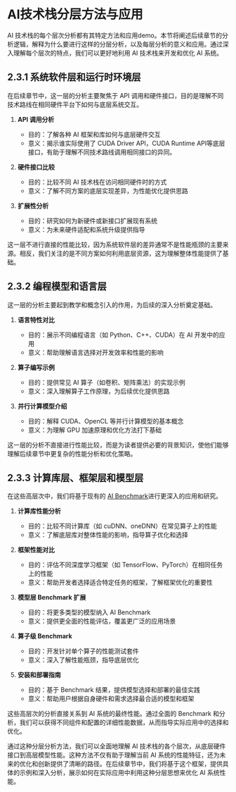# AI技术栈分层方法与应用
AI 技术栈的每个层次分析都有其特定方法和应用demo。本节将阐述后续章节的分析逻辑，解释为什么要进行这样的分层分析，以及每层分析的意义和应用。通过深入理解每个层次的特点，我们可以更好地利用 AI 技术栈来开发和优化 AI 系统。

## 2.3.1 系统软件层和运行时环境层

在后续章节中，这一层的分析主要聚焦于 API 调用和硬件接口，目的是理解不同技术路线在相同硬件平台下如何与底层系统交互。

1. **API 调用分析**
   - 目的：了解各种 AI 框架和库如何与底层硬件交互
   - 意义：揭示谁实际使用了 CUDA Driver API，CUDA Runtime API等底层接口，有助于理解不同技术路线调用相同接口的异同。

2. **硬件接口比较**
   - 目的：比较不同 AI 技术栈在访问相同硬件时的方式
   - 意义：了解不同方案的底层实现差异，为性能优化提供思路

3. **扩展性分析**
   - 目的：研究如何为新硬件或新接口扩展现有系统
   - 意义：为未来硬件适配和系统升级提供指导

这一层不进行直接的性能比较，因为系统软件层的差异通常不是性能瓶颈的主要来源。相反，我们关注的是不同方案如何利用底层资源，这为理解整体性能提供了基础。

## 2.3.2 编程模型和语言层

这一层的分析主要起到教学和概念引入的作用，为后续的深入分析奠定基础。

1. **语言特性对比**
   - 目的：展示不同编程语言（如 Python、C++、CUDA）在 AI 开发中的应用
   - 意义：帮助理解语言选择对开发效率和性能的影响

2. **算子编写示例**
   - 目的：提供常见 AI 算子（如卷积、矩阵乘法）的实现示例
   - 意义：深入理解算子工作原理，为后续优化提供思路

3. **并行计算模型介绍**
   - 目的：解释 CUDA、OpenCL 等并行计算模型的基本概念
   - 意义：为理解 GPU 加速原理和优化方法打下基础

这一层的分析不直接进行性能比较，而是为读者提供必要的背景知识，使他们能够理解后续章节中更复杂的性能分析和优化策略。

## 2.3.3 计算库层、框架层和模型层

在这些高层次中，我们将基于现有的 [AI Benchmark](https://github.com/AII-SDU/AI-Benchmark-SDU)进行更深入的应用和研究。

1. **计算库性能分析**
   - 目的：比较不同计算库（如 cuDNN、oneDNN）在常见算子上的性能
   - 意义：了解底层库对整体性能的影响，指导算子优化和选择

2. **框架性能对比**
   - 目的：评估不同深度学习框架（如 TensorFlow、PyTorch）在相同任务上的性能
   - 意义：帮助开发者选择适合特定任务的框架，了解框架优化的重要性

3. **模型层 Benchmark 扩展**
   - 目的：将更多类型的模型纳入 AI Benchmark
   - 意义：提供更全面的性能评估，覆盖更广泛的应用场景

4. **算子级 Benchmark**
   - 目的：开发针对单个算子的性能测试套件
   - 意义：深入了解性能瓶颈，指导底层优化

5. **安装和部署指南**
   - 目的：基于 Benchmark 结果，提供模型选择和部署的最佳实践
   - 意义：帮助用户根据自身硬件和需求选择最合适的模型和框架

这些高层次的分析直接关系到 AI 系统的最终性能。通过全面的 Benchmark 和分析，我们可以获得不同组件和配置的详细性能数据，从而指导实际应用中的选择和优化。

通过这种分层分析方法，我们可以全面地理解 AI 技术栈的各个层次，从底层硬件接口到高层模型性能。这种方法不仅有助于理解当前 AI 系统的性能特征，还为未来的优化和创新提供了清晰的路径。在后续章节中，我们将基于这个框架，提供具体的示例和深入分析，展示如何在实际应用中利用这种分层思想来优化 AI 系统性能。